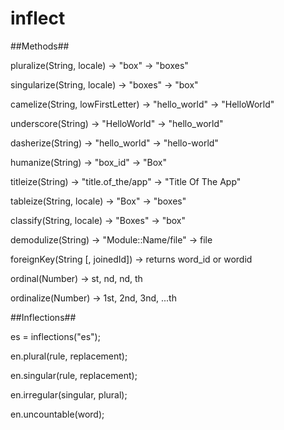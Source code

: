 inflect
=====

##Methods##

pluralize(String, locale) -> "box" -> "boxes"

singularize(String, locale) -> "boxes" -> "box"

camelize(String, lowFirstLetter) -> "hello_world" -> "HelloWorld"

underscore(String) -> "HelloWorld" -> "hello_world"

dasherize(String) -> "hello_world" -> "hello-world"

humanize(String) -> "box_id" -> "Box"

titleize(String) -> "title.of_the/app" -> "Title Of The App"

tableize(String, locale) -> "Box" -> "boxes"

classify(String, locale) -> "Boxes" -> "box"

demodulize(String) -> "Module::Name/file" -> file

foreignKey(String [, joinedId]) -> returns word_id or wordid

ordinal(Number) -> st, nd, nd, th

ordinalize(Number) -> 1st, 2nd, 3nd, ...th

##Inflections##

es = inflections("es");

en.plural(rule, replacement);

en.singular(rule, replacement);

en.irregular(singular, plural);

en.uncountable(word);